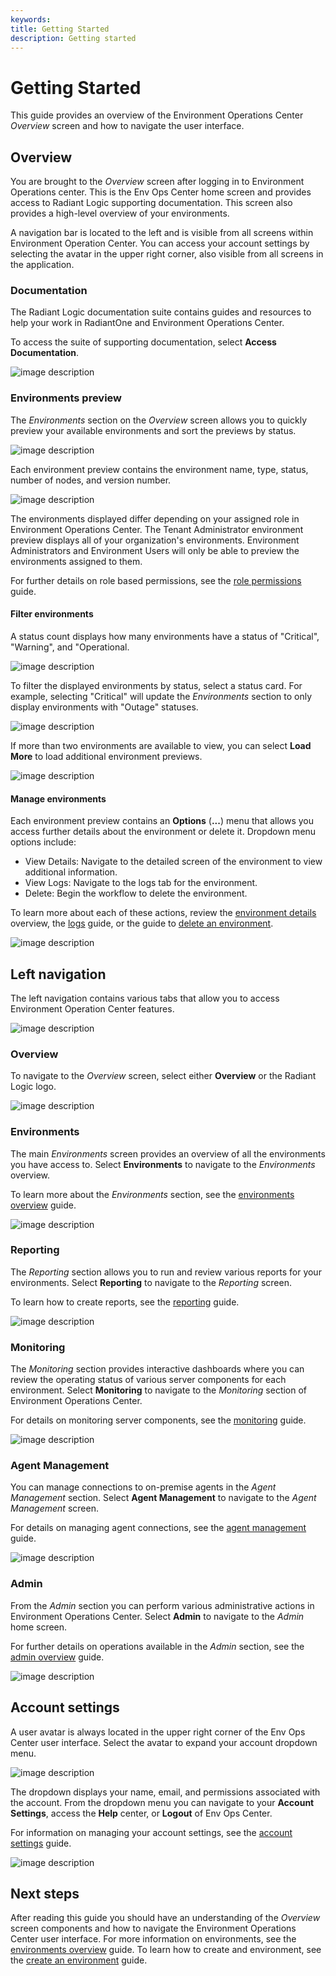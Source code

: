 ```yaml
---
keywords:
title: Getting Started
description: Getting started
---
```

# Getting Started

This guide provides an overview of the Environment Operations Center *Overview* screen and how to navigate the user interface.

## Overview

You are brought to the *Overview* screen after logging in to Environment Operations center. This is the Env Ops Center home screen and provides access to Radiant Logic supporting documentation. This screen also provides a high-level overview of your environments. 

A navigation bar is located to the left and is visible from all screens within Environment Operation Center. You can access your account settings by selecting the avatar in the upper right corner, also visible from all screens in the application.

### Documentation

The Radiant Logic documentation suite contains guides and resources to help your work in RadiantOne and Environment Operations Center.

To access the suite of supporting documentation, select **Access Documentation**.

![image description](images/overview-access-docs.png)

### Environments preview

The *Environments* section on the *Overview* screen allows you to quickly preview your available environments and sort the previews by status.

![image description](images/overview-env-preview.png)

Each environment preview contains the environment name, type, status, number of nodes, and version number.

![image description](images/overview-preview-details.png)

The environments displayed differ depending on your assigned role in Environment Operations Center. The Tenant Administrator environment preview displays all of your organization's environments. Environment Administrators and Environment Users will only be able to preview the environments assigned to them.

For further details on role based permissions, see the [role permissions](../admin/role-based-permission/role-based-permissions.md) guide.

#### Filter environments

A status count displays how many environments have a status of "Critical", "Warning", and "Operational.

![image description](images/overview-status-count.png)

To filter the displayed environments by status, select a status card. For example, selecting "Critical" will update the *Environments* section to only display environments with "Outage" statuses.

![image description](images/overview-filter-by-status.png)

If more than two environments are available to view, you can select **Load More** to load additional environment previews.

![image description](images/overview-load-more.png)

#### Manage environments

Each environment preview contains an **Options** (**...**) menu that allows you access further details about the environment or delete it. Dropdown menu options include:

- View Details: Navigate to the detailed screen of the environment to view additional information.
- View Logs: Navigate to the logs tab for the environment.
- Delete: Begin the workflow to delete the environment.

To learn more about each of these actions, review the [environment details](../environments/environment-details/environment-overview.md) overview, the [logs](../environments/logging/environment-logs.md) guide, or the guide to [delete an environment](../environments/environment-details/delete-environment.md).

![image description](images/overview-options.png)

## Left navigation

The left navigation contains various tabs that allow you to access Environment Operation Center features.

![image description](images/overview-left-nav.png)

### Overview

To navigate to the *Overview* screen, select either **Overview** or the Radiant Logic logo.

![image description](images/overview-nav-overview.png)

### Environments

The main *Environments* screen provides an overview of all the environments you have access to. Select **Environments** to navigate to the *Environments* overview.

To learn more about the *Environments* section, see the [environments overview](../environments/environment-overview/environments-overview.md) guide.

![image description](images/overview-nav-env.png)

### Reporting

The *Reporting* section allows you to run and review various reports for your environments. Select **Reporting** to navigate to the *Reporting* screen.

To learn how to create reports, see the [reporting](../reporting/reporting-overview.md) guide.

![image description](images/overview-nav-report.png)

### Monitoring

The *Monitoring* section provides interactive dashboards where you can review the operating status of various server components for each environment. Select **Monitoring** to navigate to the *Monitoring* section of Environment Operations Center.

For details on monitoring server components, see the [monitoring](../monitoring/monitoring-overview.md) guide.

![image description](images/overview-nav-monitor.png)

### Agent Management

You can manage connections to on-premise agents in the *Agent Management* section. Select **Agent Management** to navigate to the *Agent Management* screen.

For details on managing agent connections, see the [agent management](...) guide.

![image description](images/overview-nav-agent.png)

### Admin

From the *Admin* section you can perform various administrative actions in Environment Operations Center. Select **Admin** to navigate to the *Admin* home screen.

For further details on operations available in the *Admin* section, see the [admin overview](../admin/admin-overview.md) guide.

![image description](images/overview-nav-admin.png)

## Account settings

A user avatar is always located in the upper right corner of the Env Ops Center user interface. Select the avatar to expand your account dropdown menu. 

![image description](images/overview-account-icon.png)

The dropdown displays your name, email, and permissions associated with the account. From the dropdown menu you can navigate to your **Account Settings**, access the **Help** center, or **Logout** of Env Ops Center.

For information on managing your account settings, see the [account settings](../admin/account-settings/update-account.md) guide.

![image description](images/overview-account-menu.png)

## Next steps

After reading this guide you should have an understanding of the *Overview* screen components and how to navigate the Environment Operations Center user interface. For more information on environments, see the [environments overview](../environments/environment-overview/environments-overview.md) guide. To learn how to create and environment, see the [create an environment](../environments/environment-overview/create-an-environment.md) guide.
